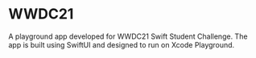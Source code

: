 # WWDC21
A playground app developed for WWDC21 Swift Student Challenge. The app is built using SwiftUI and designed to run on Xcode Playground.
